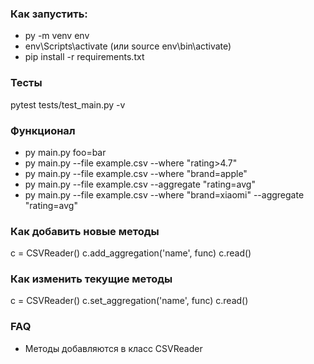 ### Как запустить:
- py -m venv env
- env\Scripts\activate (или source env\bin\activate)
- pip install -r requirements.txt

### Тесты
pytest tests/test_main.py -v

### Функционал
- py main.py foo=bar
- py main.py --file example.csv --where "rating>4.7"
- py main.py --file example.csv --where "brand=apple"
- py main.py --file example.csv --aggregate "rating=avg"
- py main.py --file example.csv --where "brand=xiaomi" --aggregate "rating=avg"

### Как добавить новые методы
c = CSVReader()
c.add_aggregation('name', func)
c.read()
  
### Как изменить текущие методы
c = CSVReader()
c.set_aggregation('name', func)
c.read()

### FAQ
- Методы добавляются в класс CSVReader